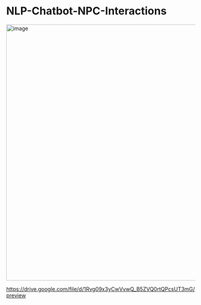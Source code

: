 # NLP-Chatbot-NPC-Interactions
<img width="1725" height="684" alt="image" src="https://github.com/user-attachments/assets/a7aef283-b7b2-4b70-a608-bdb9a1159fd1" />


  https://drive.google.com/file/d/1Rvg09x3yCwVvwQ_B5ZVQ0rtQPcsUT3mG/preview
